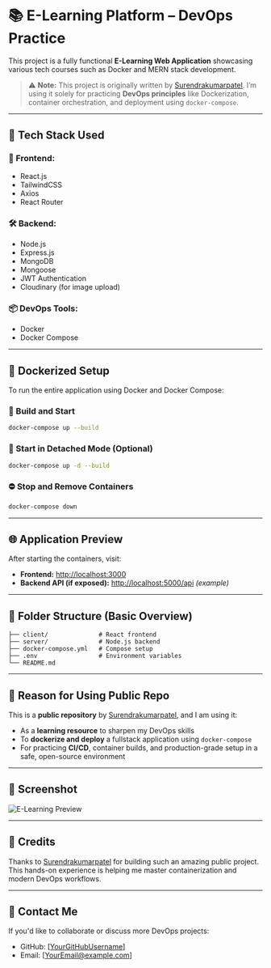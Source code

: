
# 📚 E-Learning Platform – DevOps Practice

This project is a fully functional **E-Learning Web Application** showcasing various tech courses such as Docker and MERN stack development.

> ⚠️ **Note:** This project is originally written by [Surendrakumarpatel](https://github.com/Surendrakumarpatel). I’m using it solely for practicing **DevOps principles** like Dockerization, container orchestration, and deployment using `docker-compose`.

---

## 🚀 Tech Stack Used

### 🔧 Frontend:
- React.js
- TailwindCSS
- Axios
- React Router

### 🛠 Backend:
- Node.js
- Express.js
- MongoDB
- Mongoose
- JWT Authentication
- Cloudinary (for image upload)

### 📦 DevOps Tools:
- Docker
- Docker Compose

---

## 🐳 Dockerized Setup

To run the entire application using Docker and Docker Compose:

### 🔨 Build and Start

```bash
docker-compose up --build
```

### 🏁 Start in Detached Mode (Optional)

```bash
docker-compose up -d --build
```

### ⛔ Stop and Remove Containers

```bash
docker-compose down
```

---

## 🌐 Application Preview

After starting the containers, visit:

- **Frontend:** [http://localhost:3000](http://localhost:3000)
- **Backend API (if exposed):** [http://localhost:5000/api](http://localhost:5000/api) *(example)*

---

## 📂 Folder Structure (Basic Overview)

```
├── client/              # React frontend
├── server/              # Node.js backend
├── docker-compose.yml   # Compose setup
├── .env                 # Environment variables
└── README.md
```

---

## 📌 Reason for Using Public Repo

This is a **public repository** by [Surendrakumarpatel](https://github.com/Surendrakumarpatel), and I am using it:
- As a **learning resource** to sharpen my DevOps skills
- To **dockerize and deploy** a fullstack application using `docker-compose`
- For practicing **CI/CD**, container builds, and production-grade setup in a safe, open-source environment

---

## 📸 Screenshot

![E-Learning Preview](./348b7d6c-b4e5-49b0-ba35-a8b4fd56969a.png)

---

## 🙌 Credits

Thanks to [Surendrakumarpatel](https://github.com/Surendrakumarpatel) for building such an amazing public project. This hands-on experience is helping me master containerization and modern DevOps workflows.

---

## 📧 Contact Me

If you'd like to collaborate or discuss more DevOps projects:

- GitHub: [[YourGitHubUsername](https://github.com/D-singh121)]
- Email: [YourEmail@example.com]
